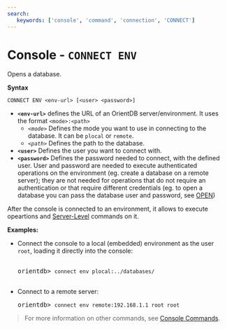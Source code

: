 ```yaml
---
search:
   keywords: ['console', 'command', 'connection', 'CONNECT']
---
```



# Console - `CONNECT ENV`

Opens a database.

**Syntax**

```
CONNECT ENV <env-url> [<user> <password>]
```

- **`<env-url>`** defines the URL of an OrientDB server/environment. It uses the format `<mode>:<path>`
  - *`<mode>`* Defines the mode you want to use in connecting to the database.  It can be `plocal` or `remote`.
  - *`<path>`* Defines the path to the database.  
- **`<user>`** Defines the user you want to connect with.
- **`<password>`** Defines the password needed to connect, with the defined user. User and password are needed to execute authenticated operations on the environment (eg. create a database on a remote server); they are not needed for operations that do not require an authentication or that require different credentials (eg. to open a database you can pass the database user and password, see [OPEN](Console-Command-Open.md))

After the console is connected to an environment, it allows to execute opeartions and [Server-Level](../serverlevel/README.md) commands on it.

**Examples:**

- Connect the console to a local (embedded) environment as the user `root`, loading it directly into the console:

  <pre>
  
  orientdb> <code class="userinput lang-sql">connect env plocal:../databases/</code>
    
  </pre>

- Connect to a remote server:

  <pre>
  orientdb> <code class="lang-sql userinput">connect env remote:192.168.1.1 root root</code>
  </pre>

>For more information on other commands, see [Console Commands](Console-Commands.md).

